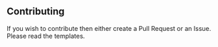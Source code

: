 ## Contributing
If you wish to contribute then either create a Pull Request or an Issue. Please read the templates.
